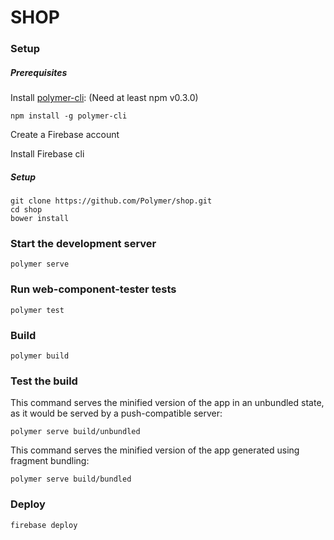 # SHOP

### Setup

##### Prerequisites

Install [polymer-cli](https://github.com/Polymer/polymer-cli):
(Need at least npm v0.3.0)

    npm install -g polymer-cli

Create a Firebase account

Install Firebase cli


##### Setup

    git clone https://github.com/Polymer/shop.git
    cd shop
    bower install

### Start the development server

    polymer serve

### Run web-component-tester tests

    polymer test

### Build

    polymer build

### Test the build

This command serves the minified version of the app in an unbundled state, as it would be served by a push-compatible server:

    polymer serve build/unbundled

This command serves the minified version of the app generated using fragment bundling:

    polymer serve build/bundled

### Deploy

    firebase deploy
